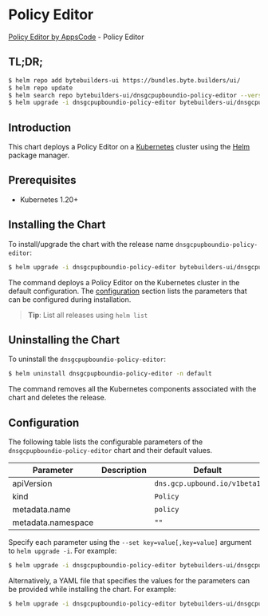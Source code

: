 # Policy Editor

[Policy Editor by AppsCode](https://byte.builders) - Policy Editor

## TL;DR;

```bash
$ helm repo add bytebuilders-ui https://bundles.byte.builders/ui/
$ helm repo update
$ helm search repo bytebuilders-ui/dnsgcpupboundio-policy-editor --version=v0.4.18
$ helm upgrade -i dnsgcpupboundio-policy-editor bytebuilders-ui/dnsgcpupboundio-policy-editor -n default --create-namespace --version=v0.4.18
```

## Introduction

This chart deploys a Policy Editor on a [Kubernetes](http://kubernetes.io) cluster using the [Helm](https://helm.sh) package manager.

## Prerequisites

- Kubernetes 1.20+

## Installing the Chart

To install/upgrade the chart with the release name `dnsgcpupboundio-policy-editor`:

```bash
$ helm upgrade -i dnsgcpupboundio-policy-editor bytebuilders-ui/dnsgcpupboundio-policy-editor -n default --create-namespace --version=v0.4.18
```

The command deploys a Policy Editor on the Kubernetes cluster in the default configuration. The [configuration](#configuration) section lists the parameters that can be configured during installation.

> **Tip**: List all releases using `helm list`

## Uninstalling the Chart

To uninstall the `dnsgcpupboundio-policy-editor`:

```bash
$ helm uninstall dnsgcpupboundio-policy-editor -n default
```

The command removes all the Kubernetes components associated with the chart and deletes the release.

## Configuration

The following table lists the configurable parameters of the `dnsgcpupboundio-policy-editor` chart and their default values.

|     Parameter      | Description |                 Default                 |
|--------------------|-------------|-----------------------------------------|
| apiVersion         |             | <code>dns.gcp.upbound.io/v1beta1</code> |
| kind               |             | <code>Policy</code>                     |
| metadata.name      |             | <code>policy</code>                     |
| metadata.namespace |             | <code>""</code>                         |


Specify each parameter using the `--set key=value[,key=value]` argument to `helm upgrade -i`. For example:

```bash
$ helm upgrade -i dnsgcpupboundio-policy-editor bytebuilders-ui/dnsgcpupboundio-policy-editor -n default --create-namespace --version=v0.4.18 --set apiVersion=dns.gcp.upbound.io/v1beta1
```

Alternatively, a YAML file that specifies the values for the parameters can be provided while
installing the chart. For example:

```bash
$ helm upgrade -i dnsgcpupboundio-policy-editor bytebuilders-ui/dnsgcpupboundio-policy-editor -n default --create-namespace --version=v0.4.18 --values values.yaml
```
